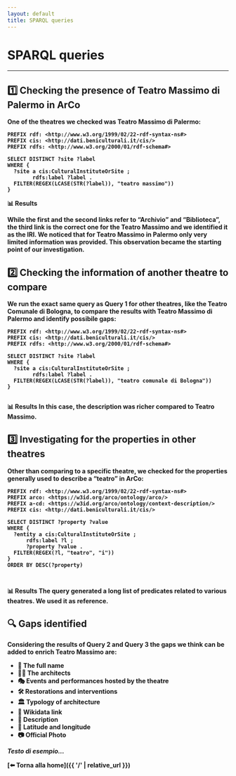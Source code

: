 ```yaml
---
layout: default
title: SPARQL queries
---
```


# <strong>SPARQL queries<strong>


---
## 1️⃣ Checking the presence of Teatro Massimo di Palermo in ArCo
One of the theatres we checked was Teatro Massimo di Palermo:

```sparql
PREFIX rdf: <http://www.w3.org/1999/02/22-rdf-syntax-ns#>
PREFIX cis: <http://dati.beniculturali.it/cis/>
PREFIX rdfs: <http://www.w3.org/2000/01/rdf-schema#>

SELECT DISTINCT ?site ?label
WHERE { 
  ?site a cis:CulturalInstituteOrSite ;
        rdfs:label ?label .
  FILTER(REGEX(LCASE(STR(?label)), "teatro massimo"))
}

```
**📊 Results**

While the first and the second links refer to “Archivio” and “Biblioteca”, the third link is the correct one for the Teatro Massimo and we identified it as the IRI. 
We noticed that for Teatro Massimo in Palermo only very limited information was provided. This observation became the starting point of our investigation.


## 2️⃣ Checking the information of another theatre to compare 
We run the exact same query as Query 1 for other theatres, like the Teatro Comunale di Bologna, to compare the results with Teatro Massimo di Palermo and identify possibile gaps: 

```sparql
PREFIX rdf: <http://www.w3.org/1999/02/22-rdf-syntax-ns#>
PREFIX cis: <http://dati.beniculturali.it/cis/>
PREFIX rdfs: <http://www.w3.org/2000/01/rdf-schema#>

SELECT DISTINCT ?site ?label
WHERE { 
  ?site a cis:CulturalInstituteOrSite ;
        rdfs:label ?label .
  FILTER(REGEX(LCASE(STR(?label)), "teatro comunale di Bologna"))
}


```
**📊 Results**
In this case, the description was richer compared to Teatro Massimo.

## 3️⃣ Investigating for the properties in other theatres
Other than comparing to a specific theatre, we checked for the properties generally used to describe a “teatro” in ArCo:

```sparql
PREFIX rdf: <http://www.w3.org/1999/02/22-rdf-syntax-ns#> 
PREFIX arco: <https://w3id.org/arco/ontology/arco/> 
PREFIX a-cd: <https://w3id.org/arco/ontology/context-description/>
PREFIX cis: <http://dati.beniculturali.it/cis/> 

SELECT DISTINCT ?property ?value 
WHERE {  
  ?entity a cis:CulturalInstituteOrSite ;
      rdfs:label ?l ; 
      ?property ?value .  
  FILTER(REGEX(?l, "teatro", "i"))  
}  
ORDER BY DESC(?property)



```
**📊 Results** 
The query generated a long list of predicates related to various theatres. We used it as reference. 

## 🔍 Gaps identified
Considering the results of Query 2 and Query 3 the gaps we think can be added to enrich Teatro Massimo are: 
<ul>
  <li>📛 The full name</li>
  <li>👷‍♂️ The architects</li>
  <li>🎭 Events and performances hosted by the theatre</li>
  <li>🛠️ Restorations and interventions</li>
  <li>🏛️ Typology of architecture</li>
  <li>🔗 Wikidata link</li>
  <li>📝 Description</li>
  <li>📍 Latitude and longitude</li>
  <li>📷 Official Photo</li>
</ul>


_Testo di esempio…_

[⬅️ Torna alla home]({{ '/' | relative_url }})
